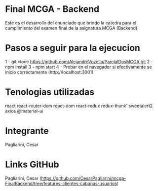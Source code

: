 # Final MCGA - Backend

Este es el desarrollo del enunciado que brindo la catedra para el cumplimiento del examen final de la asignatura MCGA (Backend).

# Pasos a seguir para la ejecucion

1 - git clone  https://github.com/AlejandroVozella/ParcialDosMCGA.git
2 - npm install
3 - npm start
4 - Probar en el navegador si efectivamente se inicio correctamente (http://localhost:3001)

# Tenologias utilizadas

react
react-router-dom
react-dom
react-redux
redux-thunk'
sweetalert2
axios
@material-ui

# Integrante

Pagliarini, Cesar 


# Links GitHub
Pagliarini, Cesar (https://github.com/CesarPagliarini/mcga-FinalBackend/tree/features-clientes-cabanas-usuarios)


